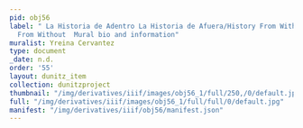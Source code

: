 ```yaml
---
pid: obj56
label: " La Historia de Adentro La Historia de Afuera/History From Within History
  From Without  Mural bio and information"
muralist: Yreina Cervantez
type: document
_date: n.d.
order: '55'
layout: dunitz_item
collection: dunitzproject
thumbnail: "/img/derivatives/iiif/images/obj56_1/full/250,/0/default.jpg"
full: "/img/derivatives/iiif/images/obj56_1/full/full/0/default.jpg"
manifest: "/img/derivatives/iiif/obj56/manifest.json"
---
```

